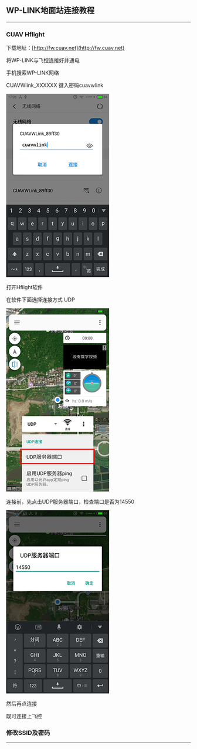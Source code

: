 ## WP-LINK地面站连接教程

---

### CUAV Hflight

下载地址：[http://fw.cuav.net](http://fw.cuav.net)

将WP-LINK与飞控连接好并通电

手机搜索WP-LINK网络

CUAVWlink\_XXXXXX  键入密码cuavwlink

![](/assets/password.png)

打开Hflight软件

在软件下面选择连接方式  UDP

![](/assets/hfudp.png)

连接前，先点击UDP服务器端口，检查端口是否为14550

![](/assets/14550udp.png)

然后再点连接

既可连接上飞控

### 修改SSID及密码

---



